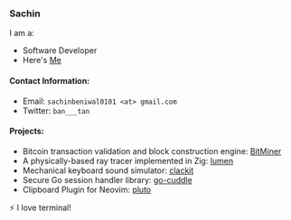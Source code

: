 ### Sachin

I am a:
- Software Developer
- Here's [Me](https://benodiwal.vercel.app)

#### Contact Information:
- Email: `sachinbeniwal0101 <at> gmail.com`
- Twitter: `ban___tan`

#### Projects:

- Bitcoin transaction validation and block construction engine: [BitMiner](https://github.com/benodiwal/BitMiner)
- A physically-based ray tracer implemented in Zig: [lumen](https://github.com/benodiwal/lumen)
- Mechanical keyboard sound simulator: [clackit](https://github.com/benodiwal/clackit)
- Secure Go session handler library: [go-cuddle](https://github.com/benodiwal/go-cuddle)
- Clipboard Plugin for Neovim: [pluto](https://github.com/benodiwal/pluto)

⚡ I love terminal!
